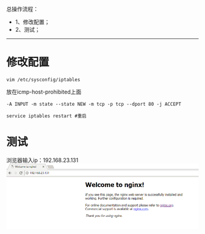 总操作流程：
- 1、修改配置；
- 2、测试；

----------

# 修改配置
```
vim /etc/sysconfig/iptables
```
放在icmp-host-prohibited上面
```
-A INPUT -m state --state NEW -m tcp -p tcp --dport 80 -j ACCEPT
```

```
service iptables restart #重启
```
# 测试
浏览器输入ip：192.168.23.131
![](image/2-1.png)
